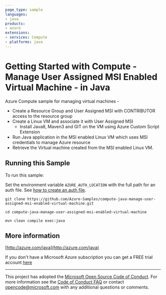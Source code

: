 ```yaml
---
page_type: sample
languages:
- java
products:
- azure
extensions:
- services: Compute
- platforms: java
---
```


# Getting Started with Compute - Manage User Assigned MSI Enabled Virtual Machine - in Java #


  Azure Compute sample for managing virtual machines -
   - Create a Resource Group and User Assigned MSI with CONTRIBUTOR access to the resource group
   - Create a Linux VM and associate it with User Assigned MSI
       - Install Java8, Maven3 and GIT on the VM using Azure Custom Script Extension
   - Run Java application in the MSI enabled Linux VM which uses MSI credentials to manage Azure resource
   - Retrieve the Virtual machine created from the MSI enabled Linux VM.
 

## Running this Sample ##

To run this sample:

Set the environment variable `AZURE_AUTH_LOCATION` with the full path for an auth file. See [how to create an auth file](https://github.com/Azure/azure-libraries-for-java/blob/master/AUTH.md).

    git clone https://github.com/Azure-Samples/compute-java-manage-user-assigned-msi-enabled-virtual-machine.git

    cd compute-java-manage-user-assigned-msi-enabled-virtual-machine

    mvn clean compile exec:java

## More information ##

[http://azure.com/java](http://azure.com/java)

If you don't have a Microsoft Azure subscription you can get a FREE trial account [here](http://go.microsoft.com/fwlink/?LinkId=330212)

---

This project has adopted the [Microsoft Open Source Code of Conduct](https://opensource.microsoft.com/codeofconduct/). For more information see the [Code of Conduct FAQ](https://opensource.microsoft.com/codeofconduct/faq/) or contact [opencode@microsoft.com](mailto:opencode@microsoft.com) with any additional questions or comments.